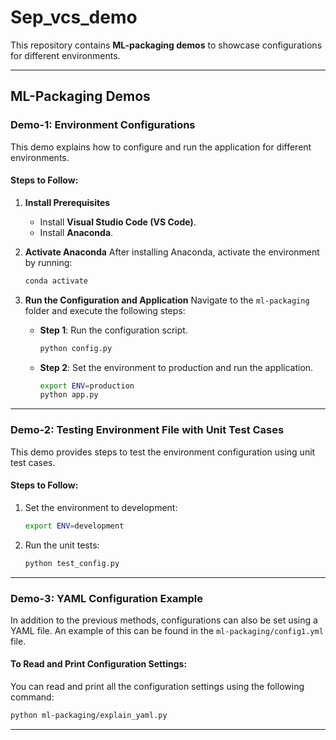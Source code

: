 
# Sep_vcs_demo

This repository contains **ML-packaging demos** to showcase configurations for different environments.

---

## ML-Packaging Demos

### Demo-1: Environment Configurations

This demo explains how to configure and run the application for different environments.

#### Steps to Follow:

1. **Install Prerequisites**
   - Install **Visual Studio Code (VS Code)**.
   - Install **Anaconda**.
   
2. **Activate Anaconda**
   After installing Anaconda, activate the environment by running:
   
   ```bash
   conda activate
   ```

3. **Run the Configuration and Application**
   Navigate to the `ml-packaging` folder and execute the following steps:

   - **Step 1**: Run the configuration script.
   
     ```bash
     python config.py
     ```

   - **Step 2**: Set the environment to production and run the application.
   
     ```bash
     export ENV=production
     python app.py
     ```

---

### Demo-2: Testing Environment File with Unit Test Cases

This demo provides steps to test the environment configuration using unit test cases.

#### Steps to Follow:

1. Set the environment to development:
   
   ```bash
   export ENV=development
   ```

2. Run the unit tests:

   ```bash
   python test_config.py
   ```

---


### Demo-3: YAML Configuration Example

In addition to the previous methods, configurations can also be set using a YAML file. 
An example of this can be found in the `ml-packaging/config1.yml` file.

#### To Read and Print Configuration Settings:

You can read and print all the configuration settings using the following command:

```bash
python ml-packaging/explain_yaml.py
```

---

